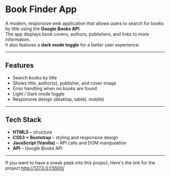#  Book Finder App

A modern, responsive web application that allows users to search for books by title using the **Google Books API**.  
The app displays book covers, authors, publishers, and links to more information.  
It also features a **dark mode toggle** for a better user experience.

---

##  Features
-  Search books by title  
-  Shows title, author(s), publisher, and cover image  
-  Error handling when no books are found  
-  Light / Dark mode toggle  
-  Responsive design (desktop, tablet, mobile)  

---

##  Tech Stack
- **HTML5** – structure  
- **CSS3 + Bootstrap** – styling and responsive design  
- **JavaScript (Vanilla)** – API calls and DOM manipulation  
- **API** – Google Books API  

---
If you want to have a sneak peek into this project, Here's the link for the project
http://127.0.0.1:5500/
